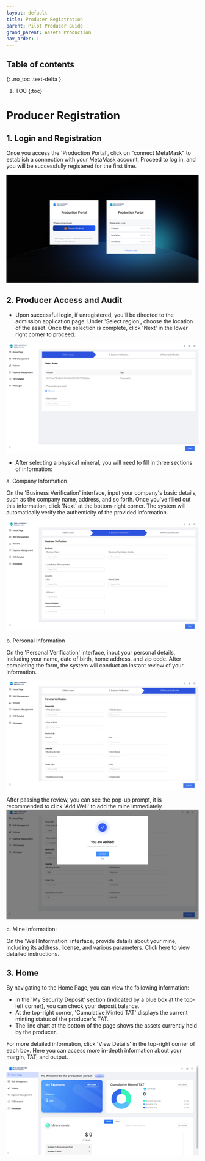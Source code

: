 ```yaml
---
layout: default
title: Producer Registration
parent: Pilot Producer Guide
grand_parent: Assets Production
nav_order: 1
---
```


## Table of contents
{: .no_toc .text-delta }

1. TOC
{:toc}


# Producer Registration

## 1. Login and Registration

Once you access the 'Production Portal', click on "connect MetaMask" to establish a connection with your MetaMask account. Proceed to log in, and you will be successfully registered for the first time.

![login_page](/img/docs/login_page.png)

## 2. Producer Access and Audit

- Upon successful login, if unregistered, you'll be directed to the admission application page. Under 'Select region', choose the location of the asset. Once the selection is complete, click 'Next' in the lower right corner to proceed.

![select_region](/img/docs/Produceraccessandaudit1.png)

- After selecting a physical mineral, you will need to fill in three sections of information:

a. Company Information

On the 'Business Verification' interface, input your company's basic details, such as the company name, address, and so forth. Once you've filled out this information, click 'Next' at the bottom-right corner. The system will automatically verify the authenticity of the provided information.

![Business_verification](/img/docs/Produceraccessandaudit2.png)

b. Personal Information

On the 'Personal Verification' interface, input your personal details, including your name, date of birth, home address, and zip code. After completing the form, the system will conduct an instant review of your information.

![Personal_verification](/img/docs/Produceraccessandaudit3.png)

After passing the review, you can see the pop-up prompt, it is recommended to click 'Add Well' to add the mine immediately.
![Personal_verification](/img/docs/Produceraccessandaudit4.png)

c. Mine Information:

On the 'Well Information' interface, provide details about your mine, including its address, license, and various parameters. Click [here](https://docs.treasurenet.io/docs/assets/tat_mint/wellmanagement) to view detailed instructions.


## 3. Home

By navigating to the Home Page, you can view the following information:

- In the 'My Security Deposit' section (indicated by a blue box at the top-left corner), you can check your deposit balance.
- At the top-right corner, 'Cumulative Minted TAT' displays the current minting status of the producer's TAT.
- The line chart at the bottom of the page shows the assets currently held by the producer.

For more detailed information, click 'View Details' in the top-right corner of each box. Here you can access more in-depth information about your margin, TAT, and output.

![home_page](/img/docs/home_page.png)